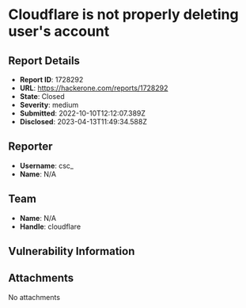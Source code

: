 # Cloudflare is not properly deleting user's account

## Report Details
- **Report ID**: 1728292
- **URL**: https://hackerone.com/reports/1728292
- **State**: Closed
- **Severity**: medium
- **Submitted**: 2022-10-10T12:12:07.389Z
- **Disclosed**: 2023-04-13T11:49:34.588Z

## Reporter
- **Username**: csc_
- **Name**: N/A

## Team
- **Name**: N/A
- **Handle**: cloudflare

## Vulnerability Information


## Attachments
No attachments

